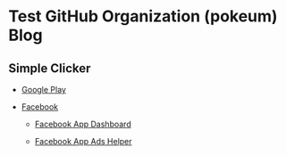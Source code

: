 # Test GitHub Organization (pokeum) Blog

## Simple Clicker

- [Google Play](https://play.google.com/store/apps/details?id=co.pokeum.simpleclicker)

- [Facebook](https://developers.facebook.com/docs/)

  - [Facebook App Dashboard](https://developers.facebook.com/apps/)
  
  - [Facebook App Ads Helper](https://developers.facebook.com/tools/app-ads-helper/)
